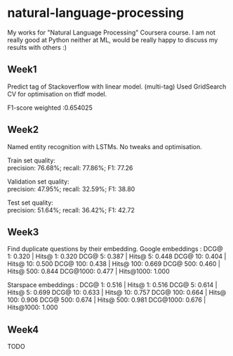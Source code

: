 # natural-language-processing
My works for "Natural Language Processing" Coursera course.
I am not really good at Python neither at ML, would be really happy to discuss my results with others :)

## Week1
Predict tag of Stackoverflow with linear model. (multi-tag)
Used GridSearch CV for optimisation on tfidf model.

F1-score weighted :0.654025  

## Week2
Named entity recognition with LSTMs.
No tweaks and optimisation.  

Train set quality:  
precision:  76.68%; recall:  77.86%; F1:  77.26

Validation set quality:  
precision:  47.95%; recall:  32.59%; F1:  38.80

Test set quality:  
precision:  51.64%; recall:  36.42%; F1:  42.72

## Week3
Find duplicate questions by their embedding.
Google embeddings :
DCG@   1: 0.320 | Hits@   1: 0.320
DCG@   5: 0.387 | Hits@   5: 0.448
DCG@  10: 0.404 | Hits@  10: 0.500
DCG@ 100: 0.438 | Hits@ 100: 0.669
DCG@ 500: 0.460 | Hits@ 500: 0.844
DCG@1000: 0.477 | Hits@1000: 1.000

Starspace embeddings :
DCG@   1: 0.516 | Hits@   1: 0.516
DCG@   5: 0.614 | Hits@   5: 0.699
DCG@  10: 0.633 | Hits@  10: 0.757
DCG@ 100: 0.664 | Hits@ 100: 0.906
DCG@ 500: 0.674 | Hits@ 500: 0.981
DCG@1000: 0.676 | Hits@1000: 1.000

## Week4
TODO

